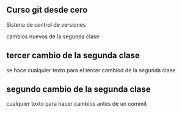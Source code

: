 ## Curso git desde cero

Sistena de control de versiones

cambios nuevos de la segunda clase

## tercer cambio de la segunda clase

se hace cualquier texto para el tercer cambiod de la segunda clase

## segundo cambio de la segunda clase
cualquier texto para hacer cambios antes de un commit